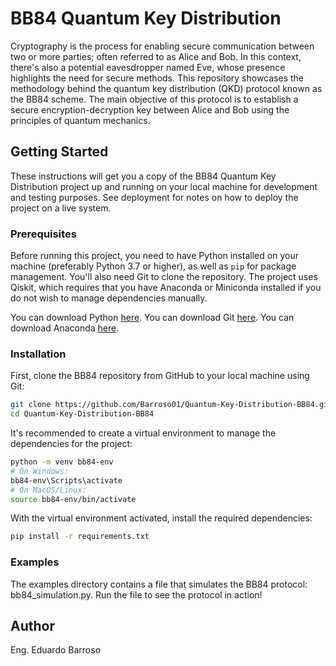 # BB84 Quantum Key Distribution

Cryptography is the process for enabling secure communication between two or more parties; often referred to as Alice and Bob. In this context, there's also a potential eavesdropper named Eve, whose presence highlights the need for secure methods. This repository showcases the methodology behind the quantum key distribution (QKD) protocol known as the BB84 scheme. The main objective of this protocol is to establish a secure encryption-decryption key between Alice and Bob using the principles of quantum mechanics.

## Getting Started

These instructions will get you a copy of the BB84 Quantum Key Distribution project up and running on your local machine for development and testing purposes. See deployment for notes on how to deploy the project on a live system.

### Prerequisites

Before running this project, you need to have Python installed on your machine (preferably Python 3.7 or higher), as well as `pip` for package management. You'll also need Git to clone the repository. The project uses Qiskit, which requires that you have Anaconda or Miniconda installed if you do not wish to manage dependencies manually.

You can download Python [here](https://www.python.org/downloads/).
You can download Git [here](https://git-scm.com/downloads).
You can download Anaconda [here](https://www.anaconda.com/products/individual).

### Installation

First, clone the BB84 repository from GitHub to your local machine using Git:

```bash
git clone https://github.com/Barroso01/Quantum-Key-Distribution-BB84.git
cd Quantum-Key-Distribution-BB84
``` 
It's recommended to create a virtual environment to manage the dependencies for the project:

```bash
python -m venv bb84-env
# On Windows:
bb84-env\Scripts\activate
# On MacOS/Linux:
source bb84-env/bin/activate
```
With the virtual environment activated, install the required dependencies:
```bash
pip install -r requirements.txt
``` 

### Examples

The examples directory contains a file that simulates the BB84 protocol: bb84_simulation.py. Run the file to see the protocol in action!

## Author
Eng. Eduardo Barroso 




